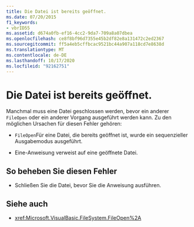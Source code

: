 ```yaml
---
title: Die Datei ist bereits geöffnet.
ms.date: 07/20/2015
f1_keywords:
- vbrID55
ms.assetid: d674a0fb-ef16-4cc2-9da7-709a8a07dbea
ms.openlocfilehash: ce8f8bf96d7355e45b2df82e8a131472c2ed2367
ms.sourcegitcommit: ff5a4eb5cffbcac9521bc44a907a118cd7e8638d
ms.translationtype: MT
ms.contentlocale: de-DE
ms.lasthandoff: 10/17/2020
ms.locfileid: "92162751"
---
```

# <a name="file-already-open"></a>Die Datei ist bereits geöffnet.

Manchmal muss eine Datei geschlossen werden, bevor ein anderer `FileOpen` oder ein anderer Vorgang ausgeführt werden kann. Zu den möglichen Ursachen für diesen Fehler gehören:

- `FileOpen`Für eine Datei, die bereits geöffnet ist, wurde ein sequenzieller Ausgabemodus ausgeführt.

- Eine-Anweisung verweist auf eine geöffnete Datei.

## <a name="to-correct-this-error"></a>So beheben Sie diesen Fehler

- Schließen Sie die Datei, bevor Sie die Anweisung ausführen.

## <a name="see-also"></a>Siehe auch

- <xref:Microsoft.VisualBasic.FileSystem.FileOpen%2A>

